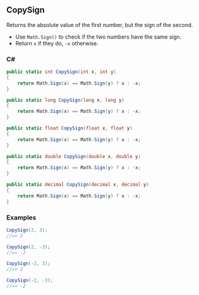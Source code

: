 ## CopySign

Returns the absolute value of the first number, but the sign of the second.

- Use `Math.Sign()` to check if the two numbers have the same sign.
- Return `x` if they do, `-x` otherwise.

### C#

```csharp
public static int CopySign(int x, int y)
{
    return Math.Sign(x) == Math.Sign(y) ? x : -x;
}
```

```csharp
public static long CopySign(long x, long y)
{
    return Math.Sign(x) == Math.Sign(y) ? x : -x;
}
```

```csharp
public static float CopySign(float x, float y)
{
    return Math.Sign(x) == Math.Sign(y) ? x : -x;
}
```

```csharp
public static double CopySign(double x, double y)
{
    return Math.Sign(x) == Math.Sign(y) ? x : -x;
}
```

```csharp
public static decimal CopySign(decimal x, decimal y)
{
    return Math.Sign(x) == Math.Sign(y) ? x : -x;
}
```

### Examples

```csharp
CopySign(2, 3);
//=> 2

CopySign(2, -3);
//=> -2

CopySign(-2, 3);
//=> 2

CopySign(-2, -3);
//=> -2
```